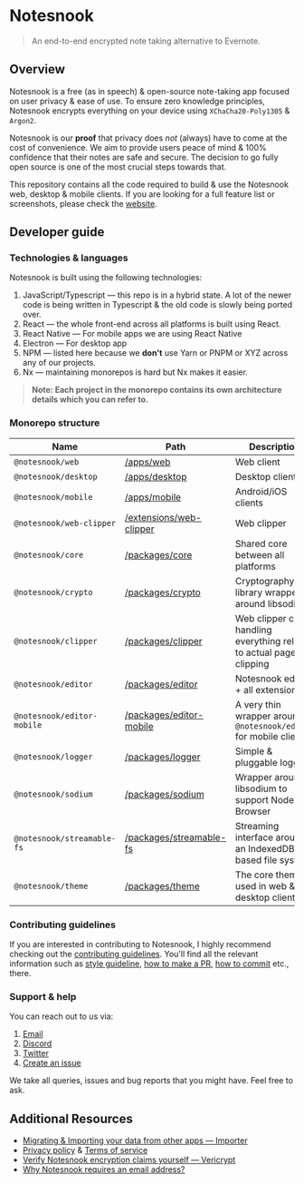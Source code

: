 # Notesnook

> An end-to-end encrypted note taking alternative to Evernote.

## Overview

Notesnook is a free (as in speech) & open-source note-taking app focused on user privacy & ease of use. To ensure zero knowledge principles, Notesnook encrypts everything on your device using `XChaCha20-Poly1305` & `Argon2`.

Notesnook is our **proof** that privacy does _not_ (always) have to come at the cost of convenience. We aim to provide users peace of mind & 100% confidence that their notes are safe and secure. The decision to go fully open source is one of the most crucial steps towards that.

This repository contains all the code required to build & use the Notesnook web, desktop & mobile clients. If you are looking for a full feature list or screenshots, please check the [website](https://notesnook.com/).

## Developer guide

### Technologies & languages

Notesnook is built using the following technologies:

1. JavaScript/Typescript — this repo is in a hybrid state. A lot of the newer code is being written in Typescript & the old code is slowly being ported over.
2. React — the whole front-end across all platforms is built using React.
3. React Native — For mobile apps we are using React Native
4. Electron — For desktop app
5. NPM — listed here because we **don't** use Yarn or PNPM or XYZ across any of our projects.
6. Nx — maintaining monorepos is hard but Nx makes it easier.

> **Note: Each project in the monorepo contains its own architecture details which you can refer to.**

### Monorepo structure

| Name                       | Path                                               | Description                                                          |
| -------------------------- | -------------------------------------------------- | -------------------------------------------------------------------- |
| `@notesnook/web`           | [/apps/web](/apps/web)                             | Web client                                                           |
| `@notesnook/desktop`       | [/apps/desktop](/apps/desktop)                     | Desktop client                                                       |
| `@notesnook/mobile`        | [/apps/mobile](/apps/mobile)                       | Android/iOS clients                                                  |
| `@notesnook/web-clipper`   | [/extensions/web-clipper](/extensions/web-clipper) | Web clipper                                                          |
| `@notesnook/core`          | [/packages/core](/packages/core)                   | Shared core between all platforms                                    |
| `@notesnook/crypto`        | [/packages/crypto](/packages/crypto)               | Cryptography library wrapper around libsodium                        |
| `@notesnook/clipper`       | [/packages/clipper](/packages/clipper)             | Web clipper core handling everything related to actual page clipping |
| `@notesnook/editor`        | [/packages/editor](/packages/editor)               | Notesnook editor + all extensions                                    |
| `@notesnook/editor-mobile` | [/packages/editor-mobile](/packages/editor-mobile) | A very thin wrapper around `@notesnook/editor` for mobile clients    |
| `@notesnook/logger`        | [/packages/logger](/packages/logger)               | Simple & pluggable logger                                            |
| `@notesnook/sodium`        | [/packages/sodium](/packages/sodium)               | Wrapper around libsodium to support Node.js & Browser                |
| `@notesnook/streamable-fs` | [/packages/streamable-fs](/packages/streamable-fs) | Streaming interface around an IndexedDB based file system            |
| `@notesnook/theme`         | [/packages/theme](/packages/theme)                 | The core theme used in web & desktop clients                         |

### Contributing guidelines

If you are interested in contributing to Notesnook, I highly recommend checking out the [contributing guidelines](/CONTRIBUTING.md). You'll find all the relevant information such as [style guideline](/CONTRIBUTING.md#style-guidelines), [how to make a PR](/CONTRIBUTING.md#opening--submitting-a-pull-request), [how to commit](/CONTRIBUTING.md#commit-guidelines) etc., there.

### Support & help

You can reach out to us via:

1. [Email](mailto:support@streetwriters.co)
2. [Discord](https://discord.gg/5davZnhw3V)
3. [Twitter](https://twitter.com/notesnook)
4. [Create an issue](https://github.com/streetwriters/notesnook/issues/new)

We take all queries, issues and bug reports that you might have. Feel free to ask.

## Additional Resources

- [Migrating & Importing your data from other apps — Importer](https://importer.notesnook.com/)
- [Privacy policy](https://notesnook.com/privacy) & [Terms of service](https://notesnook.com/terms)
- [Verify Notesnook encryption claims yourself — Vericrypt](https://vericrypt.notesnook.com/)
- [Why Notesnook requires an email address?](https://blog.notesnook.com/why-notesnook-requires-an-email-address/)
